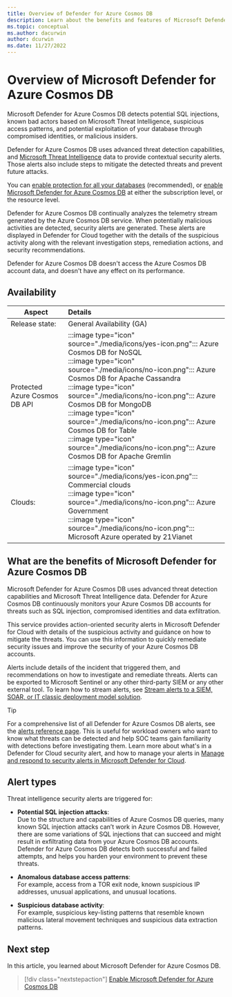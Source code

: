 ```yaml
---
title: Overview of Defender for Azure Cosmos DB
description: Learn about the benefits and features of Microsoft Defender for Azure Cosmos DB.
ms.topic: conceptual
ms.author: dacurwin
author: dcurwin
ms.date: 11/27/2022
---
```


# Overview of Microsoft Defender for Azure Cosmos DB

Microsoft Defender for Azure Cosmos DB detects potential SQL injections, known bad actors based on Microsoft Threat Intelligence, suspicious access patterns, and potential exploitation of your database through compromised identities, or malicious insiders.

Defender for Azure Cosmos DB uses advanced threat detection capabilities, and [Microsoft Threat Intelligence](https://www.microsoft.com/insidetrack/microsoft-uses-threat-intelligence-to-protect-detect-and-respond-to-threats) data to provide contextual security alerts. Those alerts also include steps to mitigate the detected threats and prevent future attacks.

You can [enable protection for all your databases](quickstart-enable-database-protections.md) (recommended), or [enable Microsoft Defender for Azure Cosmos DB](quickstart-enable-database-protections.md) at either the subscription level, or the resource level.

Defender for Azure Cosmos DB continually analyzes the telemetry stream generated by the Azure Cosmos DB service. When potentially malicious activities are detected, security alerts are generated. These alerts are displayed in Defender for Cloud together with the details of the suspicious activity along with the relevant investigation steps, remediation actions, and security recommendations.

Defender for Azure Cosmos DB doesn't access the Azure Cosmos DB account data, and doesn't have any effect on its performance.

## Availability

|Aspect|Details|
|----|:----|
|Release state:| General Availability (GA) |
| Protected Azure Cosmos DB API | :::image type="icon" source="./media/icons/yes-icon.png"::: Azure Cosmos DB for NoSQL <br> :::image type="icon" source="./media/icons/no-icon.png"::: Azure Cosmos DB for Apache Cassandra <br> :::image type="icon" source="./media/icons/no-icon.png"::: Azure Cosmos DB for MongoDB <br> :::image type="icon" source="./media/icons/no-icon.png"::: Azure Cosmos DB for Table <br> :::image type="icon" source="./media/icons/no-icon.png"::: Azure Cosmos DB for Apache Gremlin |
|Clouds:|:::image type="icon" source="./media/icons/yes-icon.png"::: Commercial clouds<br>:::image type="icon" source="./media/icons/no-icon.png"::: Azure Government <br>:::image type="icon" source="./media/icons/no-icon.png"::: Microsoft Azure operated by 21Vianet |

## What are the benefits of Microsoft Defender for Azure Cosmos DB

Microsoft Defender for Azure Cosmos DB uses advanced threat detection capabilities and Microsoft Threat Intelligence data. Defender for Azure Cosmos DB continuously monitors your Azure Cosmos DB accounts for threats such as SQL injection, compromised identities and data exfiltration.

This service provides action-oriented security alerts in Microsoft Defender for Cloud with details of the suspicious activity and guidance on how to mitigate the threats.
You can use this information to quickly remediate security issues and improve the security of your Azure Cosmos DB accounts.

Alerts include details of the incident that triggered them, and recommendations on how to investigate and remediate threats. Alerts can be exported to Microsoft Sentinel or any other third-party SIEM or any other external tool. To learn how to stream alerts, see [Stream alerts to a SIEM, SOAR, or IT classic deployment model solution](export-to-siem.md).

> [!TIP]
> For a comprehensive list of all Defender for Azure Cosmos DB alerts, see the [alerts reference page](alerts-reference.md#alerts-for-azure-cosmos-db). This is useful for workload owners who want to know what threats can be detected and help SOC teams gain familiarity with detections before investigating them. Learn more about what's in a Defender for Cloud security alert, and how to manage your alerts in [Manage and respond to security alerts in Microsoft Defender for Cloud](managing-and-responding-alerts.yml).

## Alert types

Threat intelligence security alerts are triggered for:

- **Potential SQL injection attacks**: <br>
    Due to the structure and capabilities of Azure Cosmos DB queries, many known SQL injection attacks can’t work in Azure Cosmos DB. However, there are some variations of SQL injections that can succeed and might result in exfiltrating data from your Azure Cosmos DB accounts. Defender for Azure Cosmos DB detects both successful and failed attempts, and helps you harden your environment to prevent these threats.

- **Anomalous database access patterns**: <br>
    For example, access from a TOR exit node, known suspicious IP addresses, unusual applications, and unusual locations.

- **Suspicious database activity**: <br>
    For example, suspicious key-listing patterns that resemble known malicious lateral movement techniques and suspicious data extraction patterns.

## Next step

In this article, you learned about Microsoft Defender for Azure Cosmos DB.

> [!div class="nextstepaction"]
> [Enable Microsoft Defender for Azure Cosmos DB](quickstart-enable-database-protections.md)
